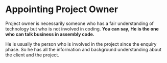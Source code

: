 # Appointing Project Owner

Project owner is necessarily someone who has a fair understanding of technology but who is not involved in coding. **You can say, He is the one who can talk business in assembly code.** 

He is usually the person who is involved in the project since the enquiry phase. So he has all the information and background understanding about the client and the project.